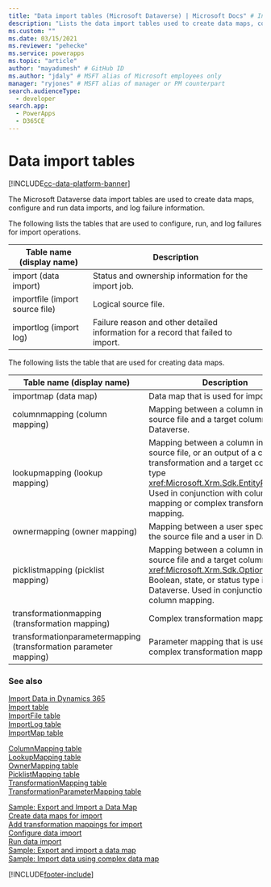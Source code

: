 ```yaml
---
title: "Data import tables (Microsoft Dataverse) | Microsoft Docs" # Intent and product brand in a unique string of 43-59 chars including spaces
description: "Lists the data import tables used to create data maps, configure and run data imports, and log failure information." # 115-145 characters including spaces. This abstract displays in the search result.
ms.custom: ""
ms.date: 03/15/2021
ms.reviewer: "pehecke"
ms.service: powerapps
ms.topic: "article"
author: "mayadumesh" # GitHub ID
ms.author: "jdaly" # MSFT alias of Microsoft employees only
manager: "ryjones" # MSFT alias of manager or PM counterpart
search.audienceType: 
  - developer
search.app: 
  - PowerApps
  - D365CE
---
```

# Data import tables

[!INCLUDE[cc-data-platform-banner](../../includes/cc-data-platform-banner.md)]

The Microsoft Dataverse data import tables are used to create data maps, configure and run data imports, and log failure information.  

 The following lists the tables that are used to configure, run, and log failures for import operations.  

|Table name (display name)|Description|  
|----------------------------------|-----------------|  
|import (data import)|Status and ownership information for the import job.|  
|importfile (import source file)|Logical source file.|  
|importlog (import log)|Failure reason and other detailed information for a record that failed to import.|  

 The following lists the table that are used for creating data maps.  


|                    Table name (display name)                     |                                                                                                                      Description                                                                                                                       |
|-------------------------------------------------------------------|--------------------------------------------------------------------------------------------------------------------------------------------------------------------------------------------------------------------------------------------------------|
|                       importmap (data map)                        |                                                                                                           Data map that is used for import.                                                                                                            |
|                  columnmapping (column mapping)                   |                                                           Mapping between a column in the source file and a target column in Dataverse.                                                           |
|                  lookupmapping (lookup mapping)                   |       Mapping between a column in the source file, or an output of a complex transformation and a target column of type <xref:Microsoft.Xrm.Sdk.EntityReference>. Used in conjunction with column mapping or complex transformation mapping.        |
|                   ownermapping (owner mapping)                    |                                                             Mapping between a user specified in the source file and a user in Dataverse.                                                             |
|                picklistmapping (picklist mapping)                 | Mapping between a column in the source file and a target column of <xref:Microsoft.Xrm.Sdk.OptionSetValue>, Boolean, state, or status type in Dataverse. Used in conjunction with column mapping. |
|          transformationmapping (transformation mapping)           |                                                                                                            Complex transformation mapping.                                                                                                             |
| transformationparametermapping (transformation parameter mapping) |                                                                                           Parameter mapping that is used in complex transformation mapping.                                                                                            |

### See also  
 [Import Data in Dynamics 365](import-data.md)   
 [Import table](reference/entities/import.md)   
 [ImportFile table](reference/entities/importfile.md)   
 [ImportLog table](reference/entities/importlog.md)   
 [ImportMap table](reference/entities/importmap.md)   
 <!-- jdaly These links will have content when we re-gen docs after bug 689487 is checked in. START -->
 [ColumnMapping table](reference/entities/columnmapping.md)   
 [LookupMapping table](reference/entities/lookupmapping.md)   
 [OwnerMapping table](reference/entities/ownermapping.md)   
 [PicklistMapping table](reference/entities/picklistmapping.md)   
 [TransformationMapping table](reference/entities/transformationmapping.md)    
 [TransformationParameterMapping table](reference/entities/transformationparametermapping.md)   
 <!-- jdaly These links will have content  when we re-gen docs after bug 689487 is checked in. END -->
 [Sample: Export and Import a Data Map](/dynamics365/customer-engagement/developer/sample-export-import-data-map)   
 [Create data maps for import](create-data-maps-for-import.md)<br />
 [Add transformation mappings for import](add-transformation-mappings-import.md)<br />
 [Configure data import](configure-data-import.md)<br />
 [Run data import](run-data-import.md)<br />
 [Sample: Export and import a data map](/dynamics365/customer-engagement/developer/org-service/samples/export-import-data-map)<br />
 [Sample: Import data using complex data map](/dynamics365/customer-engagement/developer/org-service/samples/import-data-complex-data-map)<br />


[!INCLUDE[footer-include](../../includes/footer-banner.md)]